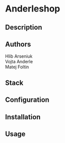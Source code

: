 # Anderleshop

## Description
## Authors
Hlib Arseniuk<br>
Vojta Anderle<br>
Matej Foltin<br>

## Stack
## Configuration
## Installation
## Usage
